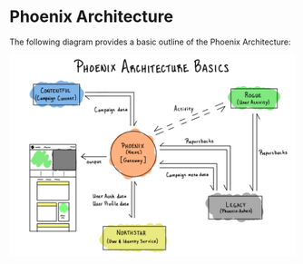 # Phoenix Architecture

The following diagram provides a basic outline of the Phoenix Architecture:

![Phoenix Basic Architecture](_assets/phoenix_basic_architecture.png)
